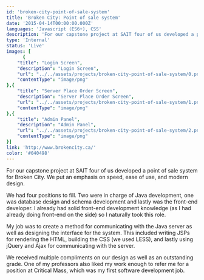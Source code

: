 ```yaml
---
id: 'broken-city-point-of-sale-system'
title: 'Broken City: Point of sale system'
date: '2015-04-14T00:00:00.000Z'
languages: 'Javascript (ES6+), CSS'
description: 'For our capstone project at SAIT four of us developed a point of sale system for Broken City. We put an emphasis on speed, ease of use, and modern design.'
type: 'Internal'
status: 'Live'
images: [
      {
	"title": "Login Screen",
	"description": "Login Screen",
	"url": "../../assets/projects/broken-city-point-of-sale-system/0.png",
	"contentType": "image/png"
},{
	"title": "Server Place Order Screen",
	"description": "Server Place Order Screen",
	"url": "../../assets/projects/broken-city-point-of-sale-system/1.png",
	"contentType": "image/png"
},{
	"title": "Admin Panel",
	"description": "Admin Panel",
	"url": "../../assets/projects/broken-city-point-of-sale-system/2.png",
	"contentType": "image/png"
}]
link: 'http://www.brokencity.ca/'
color: '#040498'
---
```


For our capstone project at SAIT four of us developed a point of sale system for Broken City. We put an emphasis on speed, ease of use, and modern design. 

We had four positions to fill. Two were in charge of Java development, one was database design and schema development and lastly was the front-end developer.  I already had solid front-end development knowledge (as I had already doing front-end on the side) so I naturally took this role. 

My job was to create a method for communicating with the Java server as well as designing the interface for the system. This included writing JSPs for rendering the HTML, building the CSS (we used LESS), and lastly using jQuery and Ajax for communicating with the server.

We received multiple compliments on our design as well as an outstanding grade. One of my professors also liked my work enough to refer me for a position at Critical Mass, which was my first software development job.
